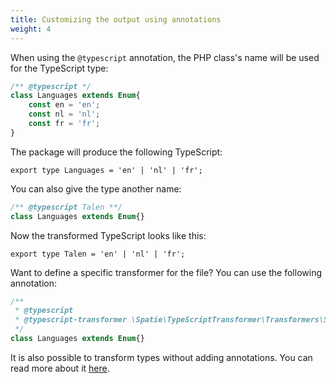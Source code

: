 ```yaml
---
title: Customizing the output using annotations
weight: 4
---
```


When using the `@typescript` annotation, the PHP class's name will be used for the TypeScript type:

```php
/** @typescript */
class Languages extends Enum{
    const en = 'en';
    const nl = 'nl';
    const fr = 'fr';
}
```

The package will produce the following TypeScript:

```tsx
export type Languages = 'en' | 'nl' | 'fr';
```

You can also give the type another name:

```php
/** @typescript Talen **/
class Languages extends Enum{}
```

Now the transformed TypeScript looks like this:

```tsx
export type Talen = 'en' | 'nl' | 'fr';
```

Want to define a specific transformer for the file? You can use the following annotation:

```php
/** 
 * @typescript
 * @typescript-transformer \Spatie\TypeScriptTransformer\Transformers\SpatieEnumTransformer::class
 */
class Languages extends Enum{}
```

It is also possible to transform types without adding annotations. You can read more about it [here](https://docs.spatie.be/typescript-transformer/v1/usage/collectors/).
